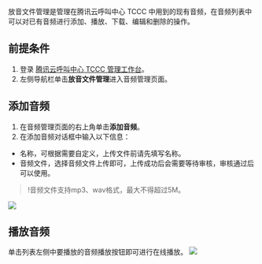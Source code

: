 放音文件管理是管理在腾讯云呼叫中心 TCCC 中用到的现有音频，在音频列表中可以对已有音频进行添加、播放、下载、编辑和删除的操作。

## 前提条件
1. 登录 [腾讯云呼叫中心 TCCC 管理工作台](https://console.cloud.tencent.com/ccc)。
2. 左侧导航栏单击**放音文件管理**进入音频管理页面。
       
## 添加音频
1. 在音频管理页面的右上角单击**添加音频**。
2. 在添加音频对话框中输入以下信息：
- 名称，可根据需要自定义，上传文件前请先填写名称。
- 音频文件，选择音频文件上传即可，上传成功后会需要等待审核，审核通过后可以使用。
>!音频文件支持mp3、wav格式，最大不得超过5M。
>
![](https://qcloudimg.tencent-cloud.cn/raw/e11fba68765c14bd10fc7af322b8a012.png)

## 播放音频
单击列表左侧中要播放的音频播放按钮即可进行在线播放。
![](https://qcloudimg.tencent-cloud.cn/raw/234f2210588dcbefe45a9005b703755d.png)
